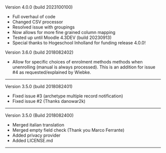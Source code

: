 Version 4.0.0 (build 2023100100)
* Full overhaul of code
* Changed CSV processor
* Resolved issue with groupings
* Now allows for more fine grained column mapping
* Tested up until Moodle 4.3DEV (build 20230913)
* Special thanks to Hogeschool Inholland for funding release 4.0.0!

Version 3.6.0 (build 2018082402)
* Allow for specific choices of enrolment methods methods when unenrolling (manual is always processed).
  This is an addition for issue #4 as requested/explained by Wiebke.

-----
Version 3.5.0 (build 2018082401)
* Fixed issue #3 (archetype multiple record notification)
* Fixed issue #2 (Thanks danowar2k)

-----
Version 3.5.0 (Build 2018082400)
* Merged italian translation
* Merged empty field check (Thank you Marco Ferrante)
* Added privacy provider
* Added LICENSE.md

-----